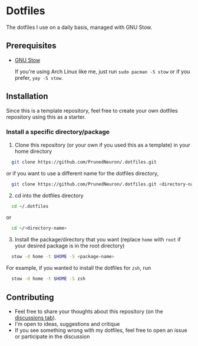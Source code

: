 # Dotfiles

The dotfiles I use on a daily basis, managed with GNU Stow.

## Prerequisites
- [GNU Stow](https://www.gnu.org/software/stow/)

  If you're using Arch Linux like me, just run `sudo pacman -S stow` or if you prefer, `yay -S stow`.

## Installation
Since this is a template repository, feel free to create your own dotfiles repository using this as a starter.

### Install a specific directory/package
1. Clone this repository (or your own if you used this as a template) in your home directory
  ```sh
    git clone https://github.com/PrunedNeuron/.dotfiles.git
  ```
  or if you want to use a different name for the dotfiles directory,
  ```sh
    git clone https://github.com/PrunedNeuron/.dotfiles.git <directory-name>
  ```
2. cd into the dotfiles directory
  ```sh
    cd ~/.dotfiles
  ```
  or
  ```sh
    cd ~/<directory-name>
  ```
3. Install the package/directory that you want (replace `home` with `root` if your desired package is in the root directory)
  ```sh
    stow -d home -t $HOME -S <package-name>
  ```
  For example, if you wanted to install the dotfiles for `zsh`, run
  ```sh
    stow -d home -t $HOME -S zsh
  ```
  
## Contributing
- Feel free to share your thoughts about this repository (on the [discussions tab](https://github.com/PrunedNeuron/.dotfiles/discussions)).
- I'm open to ideas, suggestions and critique
- If you see something wrong with my dotfiles, feel free to open an issue or participate in the discussion
